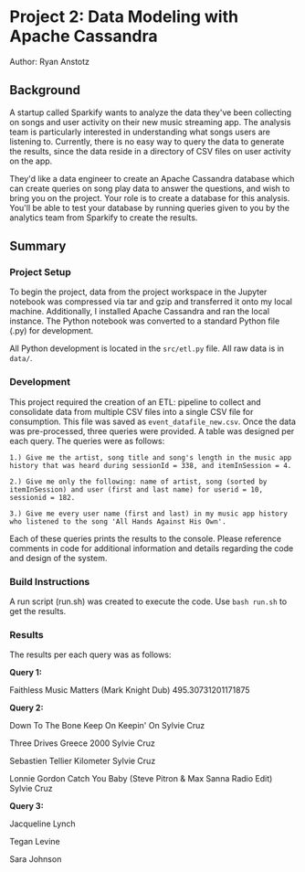 # Project 2: Data Modeling with Apache Cassandra

Author: Ryan Anstotz

## Background

A startup called Sparkify wants to analyze the data they've been collecting on songs and user activity on their new music streaming app. The analysis team is particularly interested in understanding what songs users are listening to. Currently, there is no easy way to query the data to generate the results, since the data reside in a directory of CSV files on user activity on the app.

They'd like a data engineer to create an Apache Cassandra database which can create queries on song play data to answer the questions, and wish to bring you on the project. Your role is to create a database for this analysis. You'll be able to test your database by running queries given to you by the analytics team from Sparkify to create the results.

## Summary

### Project Setup

To begin the project, data from the project workspace in the Jupyter notebook was compressed via tar and gzip and transferred it onto my local machine. Additionally, I installed Apache Cassandra and ran the local instance. The Python notebook was converted to a standard Python file (.py) for development.

All Python development is located in the `src/etl.py` file. All raw data is in `data/`.

### Development

This project required the creation of an ETL: pipeline to collect and consolidate data from multiple CSV files into a single CSV file for consumption. This file was saved as `event_datafile_new.csv`. Once the data was pre-processed, three queries were provided. A table was designed per each query. The queries were as follows:

    1.) Give me the artist, song title and song's length in the music app history that was heard during sessionId = 338, and itemInSession = 4.

    2.) Give me only the following: name of artist, song (sorted by itemInSession) and user (first and last name) for userid = 10, sessionid = 182.

    3.) Give me every user name (first and last) in my music app history who listened to the song 'All Hands Against His Own'.

Each of these queries prints the results to the console. Please reference comments in code for additional information and details regarding the code and design of the system.

### Build Instructions

A run script (run.sh) was created to execute the code. Use `bash run.sh` to get the results.

### Results

The results per each query was as follows:

**Query 1:**

Faithless Music Matters (Mark Knight Dub) 495.30731201171875

**Query 2:**

Down To The Bone Keep On Keepin' On Sylvie Cruz

Three Drives Greece 2000 Sylvie Cruz

Sebastien Tellier Kilometer Sylvie Cruz

Lonnie Gordon Catch You Baby (Steve Pitron & Max Sanna Radio Edit) Sylvie Cruz

**Query 3:**

Jacqueline Lynch

Tegan Levine

Sara Johnson
